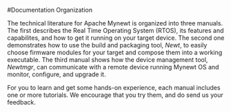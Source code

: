 #Documentation Organization

The technical literature for Apache Mynewt is organized into three manuals. The first describes the Real Time Operating System (RTOS), its features and capabilites, and how to get it running on your target device. The second one demonstrates how to use the build and packaging tool, *Newt*, to easily choose firmware modules for your target and compose them into a working executable. The third manual shows how the device management tool, *Newtmgr*, can communicate with a remote device running Mynewt OS and monitor, configure, and upgrade it.

For you to learn and get some hands-on experience, each manual includes one or more tutorials. We encourage that you try them, and do send us your feedback.
